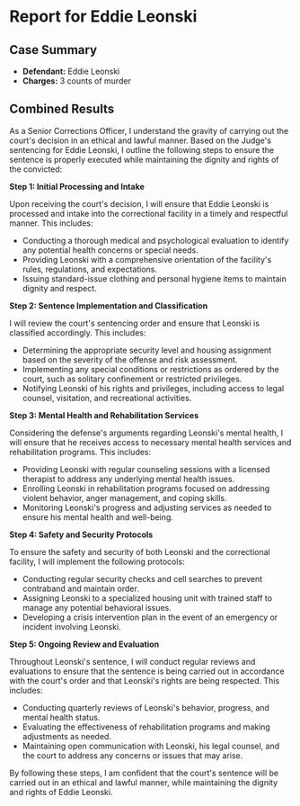 
# Report for Eddie Leonski

## Case Summary
- **Defendant:** Eddie Leonski
- **Charges:** 3 counts of murder

## Combined Results
As a Senior Corrections Officer, I understand the gravity of carrying out the court's decision in an ethical and lawful manner. Based on the Judge's sentencing for Eddie Leonski, I outline the following steps to ensure the sentence is properly executed while maintaining the dignity and rights of the convicted:

**Step 1: Initial Processing and Intake**

Upon receiving the court's decision, I will ensure that Eddie Leonski is processed and intake into the correctional facility in a timely and respectful manner. This includes:

* Conducting a thorough medical and psychological evaluation to identify any potential health concerns or special needs.
* Providing Leonski with a comprehensive orientation of the facility's rules, regulations, and expectations.
* Issuing standard-issue clothing and personal hygiene items to maintain dignity and respect.

**Step 2: Sentence Implementation and Classification**

I will review the court's sentencing order and ensure that Leonski is classified accordingly. This includes:

* Determining the appropriate security level and housing assignment based on the severity of the offense and risk assessment.
* Implementing any special conditions or restrictions as ordered by the court, such as solitary confinement or restricted privileges.
* Notifying Leonski of his rights and privileges, including access to legal counsel, visitation, and recreational activities.

**Step 3: Mental Health and Rehabilitation Services**

Considering the defense's arguments regarding Leonski's mental health, I will ensure that he receives access to necessary mental health services and rehabilitation programs. This includes:

* Providing Leonski with regular counseling sessions with a licensed therapist to address any underlying mental health issues.
* Enrolling Leonski in rehabilitation programs focused on addressing violent behavior, anger management, and coping skills.
* Monitoring Leonski's progress and adjusting services as needed to ensure his mental health and well-being.

**Step 4: Safety and Security Protocols**

To ensure the safety and security of both Leonski and the correctional facility, I will implement the following protocols:

* Conducting regular security checks and cell searches to prevent contraband and maintain order.
* Assigning Leonski to a specialized housing unit with trained staff to manage any potential behavioral issues.
* Developing a crisis intervention plan in the event of an emergency or incident involving Leonski.

**Step 5: Ongoing Review and Evaluation**

Throughout Leonski's sentence, I will conduct regular reviews and evaluations to ensure that the sentence is being carried out in accordance with the court's order and that Leonski's rights are being respected. This includes:

* Conducting quarterly reviews of Leonski's behavior, progress, and mental health status.
* Evaluating the effectiveness of rehabilitation programs and making adjustments as needed.
* Maintaining open communication with Leonski, his legal counsel, and the court to address any concerns or issues that may arise.

By following these steps, I am confident that the court's sentence will be carried out in an ethical and lawful manner, while maintaining the dignity and rights of Eddie Leonski.
